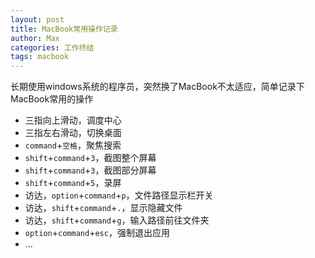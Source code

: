 ```yaml
---
layout: post
title: MacBook常用操作记录
author: Max
categories: 工作终结
tags: macbook
---
```


长期使用windows系统的程序员，突然换了MacBook不太适应，简单记录下MacBook常用的操作

- 三指向上滑动，调度中心
- 三指左右滑动，切换桌面
- `command`+`空格`，聚焦搜索
- `shift`+`command`+`3`，截图整个屏幕
- `shift`+`command`+`3`，截图部分屏幕
- `shift`+`command`+`5`，录屏
- 访达，`option`+`command`+`p`，文件路径显示栏开关
- 访达，`shift`+`command`+`.`，显示隐藏文件
- 访达，`shift`+`command`+`g`，输入路径前往文件夹
- `option`+`command`+`esc`，强制退出应用
- ...
